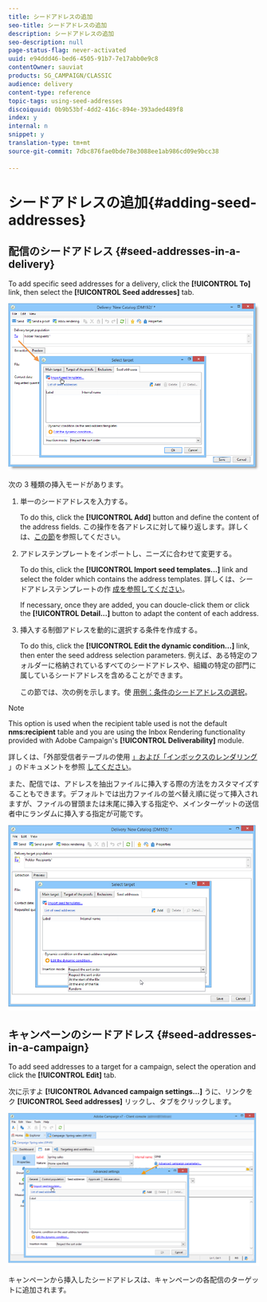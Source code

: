```yaml
---
title: シードアドレスの追加
seo-title: シードアドレスの追加
description: シードアドレスの追加
seo-description: null
page-status-flag: never-activated
uuid: e94ddd46-bed6-4505-91b7-7e17abb0e9c8
contentOwner: sauviat
products: SG_CAMPAIGN/CLASSIC
audience: delivery
content-type: reference
topic-tags: using-seed-addresses
discoiquuid: 0b9b53bf-4dd2-416c-894e-393aded489f8
index: y
internal: n
snippet: y
translation-type: tm+mt
source-git-commit: 7dbc876fae0bde78e3088ee1ab986cd09e9bcc38

---
```



# シードアドレスの追加{#adding-seed-addresses}

## 配信のシードアドレス {#seed-addresses-in-a-delivery}

To add specific seed addresses for a delivery, click the **[!UICONTROL To]** link, then select the **[!UICONTROL Seed addresses]** tab.

![](assets/s_ncs_user_edit_del_addresses_tab.png)

次の 3 種類の挿入モードがあります。

1. 単一のシードアドレスを入力する。

   To do this, click the **[!UICONTROL Add]** button and define the content of the address fields. この操作を各アドレスに対して繰り返します。詳しくは、[この節](../../message-center/using/managing-seed-addresses-in-transactional-messages.md#creating-a-seed-address)を参照してください。

1. アドレステンプレートをインポートし、ニーズに合わせて変更する。

   To do this, click the **[!UICONTROL Import seed templates...]** link and select the folder which contains the address templates. 詳しくは、シードアドレステンプレートの作 [成を参照してください](../../delivery/using/creating-seed-addresses.md#creating-seed-address-templates)。

   If necessary, once they are added, you can doucle-click them or click the **[!UICONTROL Detail...]** button to adapt the content of each address.

1. 挿入する制御アドレスを動的に選択する条件を作成する。

   To do this, click the **[!UICONTROL Edit the dynamic condition...]** link, then enter the seed address selection parameters. 例えば、ある特定のフォルダーに格納されているすべてのシードアドレスや、組織の特定の部門に属しているシードアドレスを含めることができます。

   この節では、次の例を示します。使 [用例：条件のシードアドレスの選択](../../delivery/using/use-case--selecting-seed-addresses-on-criteria.md)。

>[!NOTE]
>
>This option is used when the recipient table used is not the default **nms:recipient** table and you are using the Inbox Rendering functionality provided with Adobe Campaign&#39;s **[!UICONTROL Deliverability]** module.
>
>詳しくは、「外部受信者テーブルの使用 [」および「インボックスのレンダリング](../../delivery/using/using-an-external-recipient-table.md) 」のドキュメントを参照 [してください](../../delivery/using/inbox-rendering.md)。

また、配信では、アドレスを抽出ファイルに挿入する際の方法をカスタマイズすることもできます。デフォルトでは出力ファイルの並べ替え順に従って挿入されますが、ファイルの冒頭または末尾に挿入する指定や、メインターゲットの送信者中にランダムに挿入する指定が可能です。

![](assets/s_ncs_user_edit_del_addresses_sort.png)

## キャンペーンのシードアドレス {#seed-addresses-in-a-campaign}

To add seed addresses to a target for a campaign, select the operation and click the **[!UICONTROL Edit]** tab.

次に示すよ **[!UICONTROL Advanced campaign settings...]** うに、リンクをク **[!UICONTROL Seed addresses]** リックし、タブをクリックします。

![](assets/s_ncs_user_edit_op_addresses_tab.png)

キャンペーンから挿入したシードアドレスは、キャンペーンの各配信のターゲットに追加されます。
